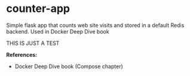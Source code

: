 # counter-app
Simple flask app that counts web site visits and stored in a default Redis backend. Used in Docker Deep Dive book

THIS IS JUST A TEST

**References:**
- Docker Deep Dive book (Compose chapter)
